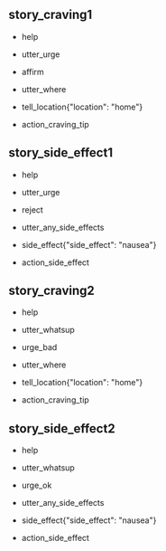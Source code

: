 ## story_craving1
* help
 - utter_urge
* affirm
 - utter_where
* tell_location{"location": "home"}
 - action_craving_tip

## story_side_effect1
* help
 - utter_urge
* reject
 - utter_any_side_effects
* side_effect{"side_effect": "nausea"}
 - action_side_effect

## story_craving2
* help
 - utter_whatsup
* urge_bad
 - utter_where
* tell_location{"location": "home"}
 - action_craving_tip

## story_side_effect2
* help
 - utter_whatsup
* urge_ok
 - utter_any_side_effects
* side_effect{"side_effect": "nausea"}
 - action_side_effect